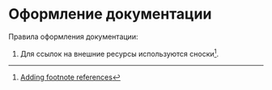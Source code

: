 # Оформление документации

Правила оформления документации:

1. Для ссылок на внешние ресурсы используются сноски[^1].

[^1]: [Adding footnote references](https://squidfunk.github.io/mkdocs-material/reference/footnotes/#adding-footnote-references)
